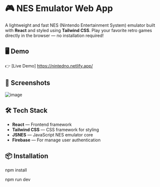# 🎮 NES Emulator Web App

A lightweight and fast NES (Nintendo Entertainment System) emulator built with **React** and styled using **Tailwind CSS**. Play your favorite retro games directly in the browser — no installation required!

## 🖥 Demo

👉 [Live Demo] https://nintedno.netlify.app/

## 📸 Screenshots
![image](https://github.com/user-attachments/assets/24b03179-cc2c-492d-b002-d9c0fd51ee07)


## 🛠 Tech Stack

- **React** — Frontend framework
- **Tailwind CSS** — CSS framework for styling
- **JSNES** — JavaScript NES emulator core
- **Firebase** — For manage user authentication

## 📦 Installation
npm install

npm run dev
